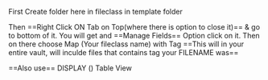 First Create folder here in fileclass in template folder

Then ==Right Click ON Tab on Top(where there is option to close it)== & go to bottom of it. You will get and ==Manage Fields== Option click on it.
Then on there choose
Map (Your fileclass name) with Tag
==This will in your entire vault, will inculde files that contains tag your FILENAME was==

==Also use== DISPLAY () Table View
